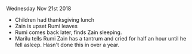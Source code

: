 Wednesday Nov 21st 2018

- Children had thanksgiving lunch
- Zain is upset Rumi leaves
- Rumi comes back later, finds Zain sleeping.
- Marilu tells Rumi Zain has a tantrum and cried for half an hour until he fell asleep. Hasn't done this in over a year.